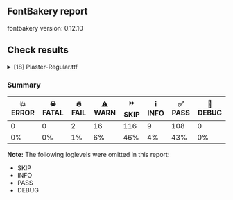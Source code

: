 ## FontBakery report

fontbakery version: 0.12.10





## Check results



<details><summary>[18] Plaster-Regular.ttf</summary>
<div>
<details>
    <summary>🔥 <b>FAIL</b> Check license file has good copyright string. <a href="https://fontbakery.readthedocs.io/en/stable/fontbakery/checks/googlefonts.license.html#"></a></summary>
    <div>







* 🔥 **FAIL** <p>First line in license file is:</p>
<p>&quot;copyright 20** the my font project authors (<a href="https://github.com/googlefonts/googlefonts-project-template">https://github.com/googlefonts/googlefonts-project-template</a>)&quot;</p>
<p>which does not match the expected format, similar to:</p>
<p>&quot;Copyright 2022 The Familyname Project Authors (git url)&quot;</p>
 [code: bad-format]



</div>
</details>

<details>
    <summary>🔥 <b>FAIL</b> Check if the vertical metrics of a family are similar to the same family hosted on Google Fonts. <a href="https://fontbakery.readthedocs.io/en/stable/fontbakery/checks/googlefonts.vmetrics.html#"></a></summary>
    <div>







* 🔥 **FAIL** <p>Plaster Regular: OS/2 sTypoAscender is 2055 when it should be 2000</p>
 [code: bad-typo-ascender]



* 🔥 **FAIL** <p>Plaster Regular: hhea Ascender is 2055 when it should be 2000</p>
 [code: bad-hhea-ascender]



</div>
</details>

<details>
    <summary>⚠️ <b>WARN</b> Check accent of Lcaron, dcaron, lcaron, tcaron <a href="https://fontbakery.readthedocs.io/en/stable/fontbakery/checks/universal.html#"></a></summary>
    <div>









* ⚠️ **WARN** <p>dcaron is decomposed and therefore could not be checked. Please check manually.</p>
 [code: decomposed-outline]



* ⚠️ **WARN** <p>lcaron is decomposed and therefore could not be checked. Please check manually.</p>
 [code: decomposed-outline]



* ⚠️ **WARN** <p>tcaron is decomposed and therefore could not be checked. Please check manually.</p>
 [code: decomposed-outline]



</div>
</details>

<details>
    <summary>⚠️ <b>WARN</b> Check if each glyph has the recommended amount of contours. <a href="https://fontbakery.readthedocs.io/en/stable/fontbakery/checks/universal.html#"></a></summary>
    <div>







* ⚠️ **WARN** <p>This check inspects the glyph outlines and detects the total number of contours in each of them. The expected values are infered from the typical ammounts of contours observed in a large collection of reference font families. The divergences listed below may simply indicate a significantly different design on some of your glyphs. On the other hand, some of these may flag actual bugs in the font such as glyphs mapped to an incorrect codepoint. Please consider reviewing the design and codepoint assignment of these to make sure they are correct.</p>
<p>The following glyphs do not have the recommended number of contours:</p>
<pre><code>- Glyph name: two	Contours detected: 4	Expected: 1

- Glyph name: three	Contours detected: 3	Expected: 1

- Glyph name: five	Contours detected: 4	Expected: 1

- Glyph name: six	Contours detected: 3	Expected: 1 or 2

- Glyph name: seven	Contours detected: 2	Expected: 1

- Glyph name: eight	Contours detected: 2	Expected: 3

- Glyph name: nine	Contours detected: 3	Expected: 1 or 2

- Glyph name: question	Contours detected: 3	Expected: 2

- Glyph name: A	Contours detected: 1	Expected: 2

- Glyph name: C	Contours detected: 3	Expected: 1

- Glyph name: E	Contours detected: 3	Expected: 1

- Glyph name: F	Contours detected: 2	Expected: 1

- Glyph name: G	Contours detected: 3	Expected: 1

- Glyph name: J	Contours detected: 2	Expected: 1

- Glyph name: K	Contours detected: 3	Expected: 1 or 2

- Glyph name: L	Contours detected: 2	Expected: 1

- Glyph name: M	Contours detected: 3	Expected: 1

- Glyph name: N	Contours detected: 2	Expected: 1

- Glyph name: Q	Contours detected: 3	Expected: 2

- Glyph name: S	Contours detected: 3	Expected: 1

- Glyph name: T	Contours detected: 3	Expected: 1

- Glyph name: U	Contours detected: 2	Expected: 1

- Glyph name: V	Contours detected: 2	Expected: 1

- Glyph name: W	Contours detected: 3	Expected: 1 or 2

- Glyph name: X	Contours detected: 2	Expected: 1

- Glyph name: Y	Contours detected: 2	Expected: 1

- Glyph name: Z	Contours detected: 3	Expected: 1

- Glyph name: c	Contours detected: 3	Expected: 1

- Glyph name: e	Contours detected: 3	Expected: 2

- Glyph name: f	Contours detected: 2	Expected: 1

- Glyph name: h	Contours detected: 2	Expected: 1

- Glyph name: k	Contours detected: 3	Expected: 1 or 2

- Glyph name: m	Contours detected: 3	Expected: 1

- Glyph name: n	Contours detected: 2	Expected: 1

- Glyph name: r	Contours detected: 2	Expected: 1

- Glyph name: s	Contours detected: 3	Expected: 1

- Glyph name: t	Contours detected: 2	Expected: 1

- Glyph name: u	Contours detected: 2	Expected: 1

- Glyph name: v	Contours detected: 2	Expected: 1

- Glyph name: w	Contours detected: 3	Expected: 1

- Glyph name: y	Contours detected: 2	Expected: 1

- Glyph name: z	Contours detected: 3	Expected: 1

- Glyph name: cent	Contours detected: 5	Expected: 1 or 2

- Glyph name: sterling	Contours detected: 3	Expected: 1 or 2

- Glyph name: section	Contours detected: 3	Expected: 2

- Glyph name: copyright	Contours detected: 5	Expected: 3

- Glyph name: uni00B2	Contours detected: 4	Expected: 1

- Glyph name: uni00B3	Contours detected: 3	Expected: 1

- Glyph name: uni00B5	Contours detected: 2	Expected: 1

- Glyph name: onehalf	Contours detected: 5	Expected: 3

- Glyph name: threequarters	Contours detected: 5	Expected: 3 or 4

- Glyph name: questiondown	Contours detected: 3	Expected: 2

- Glyph name: Agrave	Contours detected: 2	Expected: 3

- Glyph name: Aacute	Contours detected: 2	Expected: 3

- Glyph name: Acircumflex	Contours detected: 2	Expected: 3

- Glyph name: Atilde	Contours detected: 2	Expected: 3

- Glyph name: Adieresis	Contours detected: 3	Expected: 4

- Glyph name: AE	Contours detected: 3	Expected: 2

- Glyph name: Ccedilla	Contours detected: 4	Expected: 1 or 2

- Glyph name: Egrave	Contours detected: 4	Expected: 2

- Glyph name: Eacute	Contours detected: 4	Expected: 2

- Glyph name: Ecircumflex	Contours detected: 4	Expected: 2

- Glyph name: Edieresis	Contours detected: 5	Expected: 3

- Glyph name: Ntilde	Contours detected: 3	Expected: 2

- Glyph name: Ugrave	Contours detected: 3	Expected: 2

- Glyph name: Uacute	Contours detected: 3	Expected: 2

- Glyph name: Ucircumflex	Contours detected: 3	Expected: 2

- Glyph name: Udieresis	Contours detected: 4	Expected: 3

- Glyph name: Yacute	Contours detected: 3	Expected: 2

- Glyph name: germandbls	Contours detected: 2	Expected: 1

- Glyph name: ae	Contours detected: 4	Expected: 3

- Glyph name: ccedilla	Contours detected: 4	Expected: 1 or 2

- Glyph name: egrave	Contours detected: 4	Expected: 3

- Glyph name: eacute	Contours detected: 4	Expected: 3

- Glyph name: ecircumflex	Contours detected: 4	Expected: 3

- Glyph name: edieresis	Contours detected: 5	Expected: 4

- Glyph name: ntilde	Contours detected: 3	Expected: 2

- Glyph name: oslash	Contours detected: 2	Expected: 3

- Glyph name: ugrave	Contours detected: 3	Expected: 2

- Glyph name: uacute	Contours detected: 3	Expected: 2

- Glyph name: ucircumflex	Contours detected: 3	Expected: 2

- Glyph name: udieresis	Contours detected: 4	Expected: 3

- Glyph name: yacute	Contours detected: 3	Expected: 2

- Glyph name: ydieresis	Contours detected: 4	Expected: 3

- Glyph name: Amacron	Contours detected: 2	Expected: 3

- Glyph name: Abreve	Contours detected: 2	Expected: 3

- Glyph name: Aogonek	Contours detected: 1	Expected: 2 or 3

- Glyph name: Cacute	Contours detected: 4	Expected: 2

- Glyph name: cacute	Contours detected: 4	Expected: 2

- Glyph name: Ccircumflex	Contours detected: 4	Expected: 2

- Glyph name: ccircumflex	Contours detected: 4	Expected: 2

- Glyph name: Cdotaccent	Contours detected: 4	Expected: 2

- Glyph name: cdotaccent	Contours detected: 4	Expected: 2

- Glyph name: Ccaron	Contours detected: 4	Expected: 2

- Glyph name: ccaron	Contours detected: 4	Expected: 2

- Glyph name: Emacron	Contours detected: 4	Expected: 2

- Glyph name: emacron	Contours detected: 4	Expected: 3

- Glyph name: Ebreve	Contours detected: 4	Expected: 2

- Glyph name: ebreve	Contours detected: 4	Expected: 3

- Glyph name: Edotaccent	Contours detected: 4	Expected: 2

- Glyph name: edotaccent	Contours detected: 4	Expected: 3

- Glyph name: Eogonek	Contours detected: 4	Expected: 1 or 2

- Glyph name: eogonek	Contours detected: 4	Expected: 2

- Glyph name: Ecaron	Contours detected: 4	Expected: 2

- Glyph name: ecaron	Contours detected: 4	Expected: 3

- Glyph name: Gcircumflex	Contours detected: 4	Expected: 2

- Glyph name: Gbreve	Contours detected: 4	Expected: 2

- Glyph name: Gdotaccent	Contours detected: 4	Expected: 2

- Glyph name: uni0122	Contours detected: 4	Expected: 2

- Glyph name: hcircumflex	Contours detected: 3	Expected: 2

- Glyph name: hbar	Contours detected: 2	Expected: 1

- Glyph name: IJ	Contours detected: 3	Expected: 1 or 2

- Glyph name: Jcircumflex	Contours detected: 3	Expected: 2

- Glyph name: uni0136	Contours detected: 4	Expected: 2 or 3

- Glyph name: uni0137	Contours detected: 4	Expected: 2 or 3

- Glyph name: kgreenlandic	Contours detected: 3	Expected: 1 or 2

- Glyph name: Lacute	Contours detected: 3	Expected: 2

- Glyph name: uni013B	Contours detected: 3	Expected: 2

- Glyph name: uni013C	Contours detected: 1	Expected: 2

- Glyph name: Lcaron	Contours detected: 3	Expected: 2

- Glyph name: Ldot	Contours detected: 3	Expected: 2

- Glyph name: Lslash	Contours detected: 2	Expected: 1

- Glyph name: Nacute	Contours detected: 3	Expected: 2

- Glyph name: nacute	Contours detected: 3	Expected: 2

- Glyph name: uni0145	Contours detected: 3	Expected: 2

- Glyph name: uni0146	Contours detected: 3	Expected: 2

- Glyph name: Ncaron	Contours detected: 3	Expected: 2

- Glyph name: ncaron	Contours detected: 3	Expected: 2

- Glyph name: Eng	Contours detected: 2	Expected: 1

- Glyph name: eng	Contours detected: 2	Expected: 1

- Glyph name: OE	Contours detected: 4	Expected: 2

- Glyph name: oe	Contours detected: 4	Expected: 3

- Glyph name: racute	Contours detected: 3	Expected: 2

- Glyph name: uni0157	Contours detected: 3	Expected: 2

- Glyph name: rcaron	Contours detected: 3	Expected: 2

- Glyph name: Sacute	Contours detected: 4	Expected: 2

- Glyph name: sacute	Contours detected: 4	Expected: 2

- Glyph name: Scircumflex	Contours detected: 4	Expected: 2

- Glyph name: scircumflex	Contours detected: 4	Expected: 2

- Glyph name: Scedilla	Contours detected: 4	Expected: 1 or 2

- Glyph name: scedilla	Contours detected: 4	Expected: 1 or 2

- Glyph name: Scaron	Contours detected: 4	Expected: 2

- Glyph name: scaron	Contours detected: 4	Expected: 2

- Glyph name: uni0162	Contours detected: 4	Expected: 1 or 2

- Glyph name: Tcaron	Contours detected: 4	Expected: 2

- Glyph name: tcaron	Contours detected: 3	Expected: 2

- Glyph name: Tbar	Contours detected: 3	Expected: 1

- Glyph name: tbar	Contours detected: 3	Expected: 1

- Glyph name: Utilde	Contours detected: 3	Expected: 2

- Glyph name: utilde	Contours detected: 3	Expected: 2

- Glyph name: Umacron	Contours detected: 3	Expected: 2

- Glyph name: umacron	Contours detected: 3	Expected: 2

- Glyph name: Ubreve	Contours detected: 3	Expected: 2

- Glyph name: ubreve	Contours detected: 3	Expected: 2

- Glyph name: Uring	Contours detected: 4	Expected: 3

- Glyph name: uring	Contours detected: 4	Expected: 3

- Glyph name: Uhungarumlaut	Contours detected: 4	Expected: 3

- Glyph name: uhungarumlaut	Contours detected: 4	Expected: 3

- Glyph name: Uogonek	Contours detected: 3	Expected: 1

- Glyph name: uogonek	Contours detected: 2	Expected: 1

- Glyph name: Wcircumflex	Contours detected: 4	Expected: 2

- Glyph name: wcircumflex	Contours detected: 4	Expected: 2

- Glyph name: Ycircumflex	Contours detected: 3	Expected: 2

- Glyph name: ycircumflex	Contours detected: 3	Expected: 2

- Glyph name: Ydieresis	Contours detected: 4	Expected: 3

- Glyph name: Zacute	Contours detected: 4	Expected: 2

- Glyph name: zacute	Contours detected: 4	Expected: 2

- Glyph name: Zdotaccent	Contours detected: 4	Expected: 2

- Glyph name: zdotaccent	Contours detected: 4	Expected: 2

- Glyph name: Zcaron	Contours detected: 4	Expected: 2

- Glyph name: zcaron	Contours detected: 4	Expected: 2

- Glyph name: uni0186	Contours detected: 3	Expected: 1

- Glyph name: uni018A	Contours detected: 3	Expected: 2

- Glyph name: uni018E	Contours detected: 3	Expected: 1

- Glyph name: uni018F	Contours detected: 3	Expected: 2

- Glyph name: uni0190	Contours detected: 3	Expected: 1

- Glyph name: florin	Contours detected: 3	Expected: 1

- Glyph name: uni0198	Contours detected: 3	Expected: 1

- Glyph name: uni0199	Contours detected: 4	Expected: 1

- Glyph name: uni019C	Contours detected: 3	Expected: 1

- Glyph name: uni019D	Contours detected: 2	Expected: 1

- Glyph name: ohorn	Contours detected: 3	Expected: 2

- Glyph name: Uhorn	Contours detected: 3	Expected: 1

- Glyph name: uhorn	Contours detected: 3	Expected: 1

- Glyph name: uni01B3	Contours detected: 3	Expected: 1

- Glyph name: uni01B4	Contours detected: 3	Expected: 1

- Glyph name: uni01CD	Contours detected: 2	Expected: 3

- Glyph name: uni01D3	Contours detected: 3	Expected: 2

- Glyph name: uni01D4	Contours detected: 3	Expected: 2

- Glyph name: uni01D7	Contours detected: 5	Expected: 4

- Glyph name: uni01D8	Contours detected: 5	Expected: 4

- Glyph name: uni01DD	Contours detected: 3	Expected: 2

- Glyph name: uni01DE	Contours detected: 4	Expected: 5

- Glyph name: uni01E2	Contours detected: 4	Expected: 3

- Glyph name: uni01E3	Contours detected: 5	Expected: 4

- Glyph name: Gcaron	Contours detected: 4	Expected: 2

- Glyph name: uni01E8	Contours detected: 4	Expected: 2

- Glyph name: uni01E9	Contours detected: 4	Expected: 2

- Glyph name: uni01F8	Contours detected: 3	Expected: 2

- Glyph name: uni01F9	Contours detected: 3	Expected: 2

- Glyph name: AEacute	Contours detected: 4	Expected: 3

- Glyph name: aeacute	Contours detected: 5	Expected: 4

- Glyph name: uni0218	Contours detected: 4	Expected: 2

- Glyph name: uni0219	Contours detected: 4	Expected: 2

- Glyph name: uni021A	Contours detected: 4	Expected: 2

- Glyph name: uni0226	Contours detected: 2	Expected: 3

- Glyph name: uni0228	Contours detected: 4	Expected: 1

- Glyph name: uni0229	Contours detected: 4	Expected: 2

- Glyph name: uni0232	Contours detected: 3	Expected: 2

- Glyph name: uni0233	Contours detected: 3	Expected: 2

- Glyph name: uni0259	Contours detected: 3	Expected: 2

- Glyph name: uni0272	Contours detected: 2	Expected: 1

- Glyph name: uni0394	Contours detected: 1	Expected: 2

- Glyph name: uni03A9	Contours detected: 2	Expected: 1

- Glyph name: pi	Contours detected: 3	Expected: 1

- Glyph name: uni1E02	Contours detected: 3	Expected: 4

- Glyph name: uni1E14	Contours detected: 5	Expected: 3

- Glyph name: uni1E15	Contours detected: 5	Expected: 4

- Glyph name: uni1E1E	Contours detected: 3	Expected: 2

- Glyph name: uni1E1F	Contours detected: 3	Expected: 2

- Glyph name: uni1E20	Contours detected: 4	Expected: 2

- Glyph name: uni1E25	Contours detected: 3	Expected: 2

- Glyph name: uni1E36	Contours detected: 3	Expected: 2

- Glyph name: uni1E3E	Contours detected: 4	Expected: 2

- Glyph name: uni1E3F	Contours detected: 4	Expected: 2

- Glyph name: uni1E40	Contours detected: 4	Expected: 2

- Glyph name: uni1E41	Contours detected: 4	Expected: 2

- Glyph name: uni1E42	Contours detected: 4	Expected: 2

- Glyph name: uni1E43	Contours detected: 4	Expected: 2

- Glyph name: uni1E44	Contours detected: 3	Expected: 2

- Glyph name: uni1E45	Contours detected: 3	Expected: 2

- Glyph name: uni1E46	Contours detected: 3	Expected: 2

- Glyph name: uni1E47	Contours detected: 3	Expected: 2

- Glyph name: uni1E5B	Contours detected: 3	Expected: 2

- Glyph name: uni1E60	Contours detected: 4	Expected: 2

- Glyph name: uni1E61	Contours detected: 4	Expected: 2

- Glyph name: uni1E62	Contours detected: 4	Expected: 2

- Glyph name: uni1E63	Contours detected: 4	Expected: 2

- Glyph name: uni1E6A	Contours detected: 4	Expected: 2

- Glyph name: uni1E6B	Contours detected: 3	Expected: 2

- Glyph name: uni1E6C	Contours detected: 4	Expected: 2

- Glyph name: uni1E6D	Contours detected: 3	Expected: 2

- Glyph name: Wgrave	Contours detected: 4	Expected: 2

- Glyph name: wgrave	Contours detected: 4	Expected: 2

- Glyph name: Wacute	Contours detected: 4	Expected: 2

- Glyph name: wacute	Contours detected: 4	Expected: 2

- Glyph name: Wdieresis	Contours detected: 5	Expected: 3

- Glyph name: wdieresis	Contours detected: 5	Expected: 3

- Glyph name: uni1E92	Contours detected: 4	Expected: 2

- Glyph name: uni1E93	Contours detected: 4	Expected: 2

- Glyph name: uni1E9E	Contours detected: 2	Expected: 1

- Glyph name: uni1EA0	Contours detected: 2	Expected: 3

- Glyph name: uni1EA2	Contours detected: 2	Expected: 3

- Glyph name: uni1EA4	Contours detected: 3	Expected: 4

- Glyph name: uni1EA6	Contours detected: 3	Expected: 4

- Glyph name: uni1EA8	Contours detected: 3	Expected: 4

- Glyph name: uni1EAA	Contours detected: 3	Expected: 4

- Glyph name: uni1EAC	Contours detected: 3	Expected: 4

- Glyph name: uni1EAE	Contours detected: 3	Expected: 4

- Glyph name: uni1EB0	Contours detected: 3	Expected: 4

- Glyph name: uni1EB2	Contours detected: 3	Expected: 4

- Glyph name: uni1EB4	Contours detected: 3	Expected: 4

- Glyph name: uni1EB6	Contours detected: 3	Expected: 4

- Glyph name: uni1EB8	Contours detected: 4	Expected: 2

- Glyph name: uni1EB9	Contours detected: 4	Expected: 3

- Glyph name: uni1EBA	Contours detected: 4	Expected: 2

- Glyph name: uni1EBB	Contours detected: 4	Expected: 3

- Glyph name: uni1EBC	Contours detected: 4	Expected: 2

- Glyph name: uni1EBD	Contours detected: 4	Expected: 3

- Glyph name: uni1EBE	Contours detected: 5	Expected: 3

- Glyph name: uni1EBF	Contours detected: 5	Expected: 4

- Glyph name: uni1EC0	Contours detected: 5	Expected: 3

- Glyph name: uni1EC1	Contours detected: 5	Expected: 4

- Glyph name: uni1EC2	Contours detected: 5	Expected: 3

- Glyph name: uni1EC3	Contours detected: 5	Expected: 4

- Glyph name: uni1EC4	Contours detected: 5	Expected: 3

- Glyph name: uni1EC5	Contours detected: 5	Expected: 4

- Glyph name: uni1EC6	Contours detected: 5	Expected: 3

- Glyph name: uni1EC7	Contours detected: 5	Expected: 4

- Glyph name: uni1EDB	Contours detected: 4	Expected: 3

- Glyph name: uni1EDD	Contours detected: 4	Expected: 3

- Glyph name: uni1EDF	Contours detected: 4	Expected: 3

- Glyph name: uni1EE1	Contours detected: 4	Expected: 3

- Glyph name: uni1EE3	Contours detected: 4	Expected: 3

- Glyph name: uni1EE4	Contours detected: 3	Expected: 2

- Glyph name: uni1EE5	Contours detected: 3	Expected: 2

- Glyph name: uni1EE6	Contours detected: 3	Expected: 2

- Glyph name: uni1EE7	Contours detected: 3	Expected: 2

- Glyph name: uni1EE8	Contours detected: 4	Expected: 2

- Glyph name: uni1EE9	Contours detected: 4	Expected: 2

- Glyph name: uni1EEA	Contours detected: 4	Expected: 2

- Glyph name: uni1EEB	Contours detected: 4	Expected: 2

- Glyph name: uni1EEC	Contours detected: 4	Expected: 2

- Glyph name: uni1EED	Contours detected: 4	Expected: 2

- Glyph name: uni1EEE	Contours detected: 4	Expected: 2

- Glyph name: uni1EEF	Contours detected: 4	Expected: 2

- Glyph name: uni1EF0	Contours detected: 4	Expected: 2

- Glyph name: uni1EF1	Contours detected: 4	Expected: 2

- Glyph name: Ygrave	Contours detected: 3	Expected: 2

- Glyph name: ygrave	Contours detected: 3	Expected: 2

- Glyph name: uni1EF4	Contours detected: 3	Expected: 2

- Glyph name: uni1EF5	Contours detected: 3	Expected: 2

- Glyph name: uni1EF6	Contours detected: 3	Expected: 2

- Glyph name: uni1EF7	Contours detected: 3	Expected: 2

- Glyph name: uni1EF8	Contours detected: 3	Expected: 2

- Glyph name: uni1EF9	Contours detected: 3	Expected: 2

- Glyph name: Euro	Contours detected: 3	Expected: 1 or 2

- Glyph name: trademark	Contours detected: 6	Expected: 2

- Glyph name: uni2206	Contours detected: 1	Expected: 2

- Glyph name: product	Contours detected: 3	Expected: 1

- Glyph name: summation	Contours detected: 3	Expected: 1

- Glyph name: integral	Contours detected: 3	Expected: 1

- Glyph name: fi	Contours detected: 4	Expected: 1, 2 or 3

- Glyph name: fl	Contours detected: 3	Expected: 1 or 2

- Glyph name: A	Contours detected: 1	Expected: 2

- Glyph name: AE	Contours detected: 3	Expected: 2

- Glyph name: AEacute	Contours detected: 4	Expected: 3

- Glyph name: Aacute	Contours detected: 2	Expected: 3

- Glyph name: Abreve	Contours detected: 2	Expected: 3

- Glyph name: Acircumflex	Contours detected: 2	Expected: 3

- Glyph name: Adieresis	Contours detected: 3	Expected: 4

- Glyph name: Agrave	Contours detected: 2	Expected: 3

- Glyph name: Amacron	Contours detected: 2	Expected: 3

- Glyph name: Aogonek	Contours detected: 1	Expected: 2 or 3

- Glyph name: Atilde	Contours detected: 2	Expected: 3

- Glyph name: C	Contours detected: 3	Expected: 1

- Glyph name: Cacute	Contours detected: 4	Expected: 2

- Glyph name: Ccaron	Contours detected: 4	Expected: 2

- Glyph name: Ccedilla	Contours detected: 4	Expected: 1 or 2

- Glyph name: Ccircumflex	Contours detected: 4	Expected: 2

- Glyph name: Cdotaccent	Contours detected: 4	Expected: 2

- Glyph name: E	Contours detected: 3	Expected: 1

- Glyph name: Eacute	Contours detected: 4	Expected: 2

- Glyph name: Ebreve	Contours detected: 4	Expected: 2

- Glyph name: Ecaron	Contours detected: 4	Expected: 2

- Glyph name: Ecircumflex	Contours detected: 4	Expected: 2

- Glyph name: Edieresis	Contours detected: 5	Expected: 3

- Glyph name: Edotaccent	Contours detected: 4	Expected: 2

- Glyph name: Egrave	Contours detected: 4	Expected: 2

- Glyph name: Emacron	Contours detected: 4	Expected: 2

- Glyph name: Eng	Contours detected: 2	Expected: 1

- Glyph name: Eogonek	Contours detected: 4	Expected: 1 or 2

- Glyph name: Euro	Contours detected: 3	Expected: 1 or 2

- Glyph name: F	Contours detected: 2	Expected: 1

- Glyph name: G	Contours detected: 3	Expected: 1

- Glyph name: Gbreve	Contours detected: 4	Expected: 2

- Glyph name: Gcaron	Contours detected: 4	Expected: 2

- Glyph name: Gcircumflex	Contours detected: 4	Expected: 2

- Glyph name: Gdotaccent	Contours detected: 4	Expected: 2

- Glyph name: IJ	Contours detected: 3	Expected: 1 or 2

- Glyph name: J	Contours detected: 2	Expected: 1

- Glyph name: Jcircumflex	Contours detected: 3	Expected: 2

- Glyph name: K	Contours detected: 3	Expected: 1 or 2

- Glyph name: L	Contours detected: 2	Expected: 1

- Glyph name: Lacute	Contours detected: 3	Expected: 2

- Glyph name: Lcaron	Contours detected: 3	Expected: 2

- Glyph name: Ldot	Contours detected: 3	Expected: 2

- Glyph name: Lslash	Contours detected: 2	Expected: 1

- Glyph name: M	Contours detected: 3	Expected: 1

- Glyph name: N	Contours detected: 2	Expected: 1

- Glyph name: Nacute	Contours detected: 3	Expected: 2

- Glyph name: Ncaron	Contours detected: 3	Expected: 2

- Glyph name: Ntilde	Contours detected: 3	Expected: 2

- Glyph name: OE	Contours detected: 4	Expected: 2

- Glyph name: Q	Contours detected: 3	Expected: 2

- Glyph name: S	Contours detected: 3	Expected: 1

- Glyph name: Sacute	Contours detected: 4	Expected: 2

- Glyph name: Scaron	Contours detected: 4	Expected: 2

- Glyph name: Scircumflex	Contours detected: 4	Expected: 2

- Glyph name: T	Contours detected: 3	Expected: 1

- Glyph name: Tbar	Contours detected: 3	Expected: 1

- Glyph name: Tcaron	Contours detected: 4	Expected: 2

- Glyph name: U	Contours detected: 2	Expected: 1

- Glyph name: Uacute	Contours detected: 3	Expected: 2

- Glyph name: Ubreve	Contours detected: 3	Expected: 2

- Glyph name: Ucircumflex	Contours detected: 3	Expected: 2

- Glyph name: Udieresis	Contours detected: 4	Expected: 3

- Glyph name: Ugrave	Contours detected: 3	Expected: 2

- Glyph name: Uhorn	Contours detected: 3	Expected: 1

- Glyph name: Uhungarumlaut	Contours detected: 4	Expected: 3

- Glyph name: Umacron	Contours detected: 3	Expected: 2

- Glyph name: Uogonek	Contours detected: 3	Expected: 1

- Glyph name: Uring	Contours detected: 4	Expected: 3

- Glyph name: Utilde	Contours detected: 3	Expected: 2

- Glyph name: V	Contours detected: 2	Expected: 1

- Glyph name: W	Contours detected: 3	Expected: 1 or 2

- Glyph name: Wacute	Contours detected: 4	Expected: 2

- Glyph name: Wcircumflex	Contours detected: 4	Expected: 2

- Glyph name: Wdieresis	Contours detected: 5	Expected: 3

- Glyph name: Wgrave	Contours detected: 4	Expected: 2

- Glyph name: X	Contours detected: 2	Expected: 1

- Glyph name: Y	Contours detected: 2	Expected: 1

- Glyph name: Yacute	Contours detected: 3	Expected: 2

- Glyph name: Ycircumflex	Contours detected: 3	Expected: 2

- Glyph name: Ydieresis	Contours detected: 4	Expected: 3

- Glyph name: Ygrave	Contours detected: 3	Expected: 2

- Glyph name: Z	Contours detected: 3	Expected: 1

- Glyph name: Zacute	Contours detected: 4	Expected: 2

- Glyph name: Zcaron	Contours detected: 4	Expected: 2

- Glyph name: Zdotaccent	Contours detected: 4	Expected: 2

- Glyph name: ae	Contours detected: 4	Expected: 3

- Glyph name: aeacute	Contours detected: 5	Expected: 4

- Glyph name: c	Contours detected: 3	Expected: 1

- Glyph name: cacute	Contours detected: 4	Expected: 2

- Glyph name: ccaron	Contours detected: 4	Expected: 2

- Glyph name: ccedilla	Contours detected: 4	Expected: 1 or 2

- Glyph name: ccircumflex	Contours detected: 4	Expected: 2

- Glyph name: cdotaccent	Contours detected: 4	Expected: 2

- Glyph name: cent	Contours detected: 5	Expected: 1 or 2

- Glyph name: copyright	Contours detected: 5	Expected: 3

- Glyph name: e	Contours detected: 3	Expected: 2

- Glyph name: eacute	Contours detected: 4	Expected: 3

- Glyph name: ebreve	Contours detected: 4	Expected: 3

- Glyph name: ecaron	Contours detected: 4	Expected: 3

- Glyph name: ecircumflex	Contours detected: 4	Expected: 3

- Glyph name: edieresis	Contours detected: 5	Expected: 4

- Glyph name: edotaccent	Contours detected: 4	Expected: 3

- Glyph name: egrave	Contours detected: 4	Expected: 3

- Glyph name: eight	Contours detected: 2	Expected: 3

- Glyph name: emacron	Contours detected: 4	Expected: 3

- Glyph name: eng	Contours detected: 2	Expected: 1

- Glyph name: eogonek	Contours detected: 4	Expected: 2

- Glyph name: f	Contours detected: 2	Expected: 1

- Glyph name: fi	Contours detected: 4	Expected: 3

- Glyph name: five	Contours detected: 4	Expected: 1

- Glyph name: fl	Contours detected: 3	Expected: 2

- Glyph name: germandbls	Contours detected: 2	Expected: 1

- Glyph name: h	Contours detected: 2	Expected: 1

- Glyph name: hbar	Contours detected: 2	Expected: 1

- Glyph name: hcircumflex	Contours detected: 3	Expected: 2

- Glyph name: integral	Contours detected: 3	Expected: 1

- Glyph name: k	Contours detected: 3	Expected: 1 or 2

- Glyph name: kgreenlandic	Contours detected: 3	Expected: 1 or 2

- Glyph name: m	Contours detected: 3	Expected: 1

- Glyph name: n	Contours detected: 2	Expected: 1

- Glyph name: nacute	Contours detected: 3	Expected: 2

- Glyph name: ncaron	Contours detected: 3	Expected: 2

- Glyph name: nine	Contours detected: 3	Expected: 1 or 2

- Glyph name: ntilde	Contours detected: 3	Expected: 2

- Glyph name: oe	Contours detected: 4	Expected: 3

- Glyph name: ohorn	Contours detected: 3	Expected: 2

- Glyph name: onehalf	Contours detected: 5	Expected: 3

- Glyph name: oslash	Contours detected: 2	Expected: 3

- Glyph name: pi	Contours detected: 3	Expected: 1

- Glyph name: product	Contours detected: 3	Expected: 1

- Glyph name: question	Contours detected: 3	Expected: 2

- Glyph name: questiondown	Contours detected: 3	Expected: 2

- Glyph name: r	Contours detected: 2	Expected: 1

- Glyph name: racute	Contours detected: 3	Expected: 2

- Glyph name: rcaron	Contours detected: 3	Expected: 2

- Glyph name: s	Contours detected: 3	Expected: 1

- Glyph name: sacute	Contours detected: 4	Expected: 2

- Glyph name: scaron	Contours detected: 4	Expected: 2

- Glyph name: scircumflex	Contours detected: 4	Expected: 2

- Glyph name: section	Contours detected: 3	Expected: 2

- Glyph name: seven	Contours detected: 2	Expected: 1

- Glyph name: six	Contours detected: 3	Expected: 1 or 2

- Glyph name: sterling	Contours detected: 3	Expected: 1 or 2

- Glyph name: summation	Contours detected: 3	Expected: 1

- Glyph name: t	Contours detected: 2	Expected: 1

- Glyph name: tbar	Contours detected: 3	Expected: 1

- Glyph name: tcaron	Contours detected: 3	Expected: 2

- Glyph name: three	Contours detected: 3	Expected: 1

- Glyph name: threequarters	Contours detected: 5	Expected: 3 or 4

- Glyph name: trademark	Contours detected: 6	Expected: 2

- Glyph name: two	Contours detected: 4	Expected: 1

- Glyph name: u	Contours detected: 2	Expected: 1

- Glyph name: uacute	Contours detected: 3	Expected: 2

- Glyph name: ubreve	Contours detected: 3	Expected: 2

- Glyph name: ucircumflex	Contours detected: 3	Expected: 2

- Glyph name: udieresis	Contours detected: 4	Expected: 3

- Glyph name: ugrave	Contours detected: 3	Expected: 2

- Glyph name: uhorn	Contours detected: 3	Expected: 1

- Glyph name: uhungarumlaut	Contours detected: 4	Expected: 3

- Glyph name: umacron	Contours detected: 3	Expected: 2

- Glyph name: uni00B5	Contours detected: 2	Expected: 1

- Glyph name: uni0122	Contours detected: 4	Expected: 2

- Glyph name: uni0136	Contours detected: 4	Expected: 2 or 3

- Glyph name: uni0137	Contours detected: 4	Expected: 2 or 3

- Glyph name: uni013B	Contours detected: 3	Expected: 2

- Glyph name: uni013C	Contours detected: 1	Expected: 2

- Glyph name: uni0145	Contours detected: 3	Expected: 2

- Glyph name: uni0146	Contours detected: 3	Expected: 2

- Glyph name: uni0157	Contours detected: 3	Expected: 2

- Glyph name: uni0162	Contours detected: 4	Expected: 1 or 2

- Glyph name: uni0186	Contours detected: 3	Expected: 1

- Glyph name: uni018A	Contours detected: 3	Expected: 2

- Glyph name: uni018E	Contours detected: 3	Expected: 1

- Glyph name: uni018F	Contours detected: 3	Expected: 2

- Glyph name: uni0190	Contours detected: 3	Expected: 1

- Glyph name: uni0198	Contours detected: 3	Expected: 1

- Glyph name: uni0199	Contours detected: 4	Expected: 1

- Glyph name: uni019C	Contours detected: 3	Expected: 1

- Glyph name: uni019D	Contours detected: 2	Expected: 1

- Glyph name: uni01B3	Contours detected: 3	Expected: 1

- Glyph name: uni01B4	Contours detected: 3	Expected: 1

- Glyph name: uni01CD	Contours detected: 2	Expected: 3

- Glyph name: uni01D3	Contours detected: 3	Expected: 2

- Glyph name: uni01D4	Contours detected: 3	Expected: 2

- Glyph name: uni01D7	Contours detected: 5	Expected: 4

- Glyph name: uni01D8	Contours detected: 5	Expected: 4

- Glyph name: uni01DD	Contours detected: 3	Expected: 2

- Glyph name: uni01DE	Contours detected: 4	Expected: 5

- Glyph name: uni01E2	Contours detected: 4	Expected: 3

- Glyph name: uni01E3	Contours detected: 5	Expected: 4

- Glyph name: uni01E8	Contours detected: 4	Expected: 2

- Glyph name: uni01E9	Contours detected: 4	Expected: 2

- Glyph name: uni01F8	Contours detected: 3	Expected: 2

- Glyph name: uni01F9	Contours detected: 3	Expected: 2

- Glyph name: uni0218	Contours detected: 4	Expected: 2

- Glyph name: uni0219	Contours detected: 4	Expected: 2

- Glyph name: uni021A	Contours detected: 4	Expected: 2

- Glyph name: uni0226	Contours detected: 2	Expected: 3

- Glyph name: uni0228	Contours detected: 4	Expected: 1

- Glyph name: uni0229	Contours detected: 4	Expected: 2

- Glyph name: uni0232	Contours detected: 3	Expected: 2

- Glyph name: uni0233	Contours detected: 3	Expected: 2

- Glyph name: uni0259	Contours detected: 3	Expected: 2

- Glyph name: uni0272	Contours detected: 2	Expected: 1

- Glyph name: uni0394	Contours detected: 1	Expected: 2

- Glyph name: uni03A9	Contours detected: 2	Expected: 1

- Glyph name: uni1E02	Contours detected: 3	Expected: 4

- Glyph name: uni1E14	Contours detected: 5	Expected: 3

- Glyph name: uni1E15	Contours detected: 5	Expected: 4

- Glyph name: uni1E1E	Contours detected: 3	Expected: 2

- Glyph name: uni1E20	Contours detected: 4	Expected: 2

- Glyph name: uni1E25	Contours detected: 3	Expected: 2

- Glyph name: uni1E36	Contours detected: 3	Expected: 2

- Glyph name: uni1E3E	Contours detected: 4	Expected: 2

- Glyph name: uni1E3F	Contours detected: 4	Expected: 2

- Glyph name: uni1E40	Contours detected: 4	Expected: 2

- Glyph name: uni1E41	Contours detected: 4	Expected: 2

- Glyph name: uni1E42	Contours detected: 4	Expected: 2

- Glyph name: uni1E43	Contours detected: 4	Expected: 2

- Glyph name: uni1E44	Contours detected: 3	Expected: 2

- Glyph name: uni1E45	Contours detected: 3	Expected: 2

- Glyph name: uni1E46	Contours detected: 3	Expected: 2

- Glyph name: uni1E47	Contours detected: 3	Expected: 2

- Glyph name: uni1E5B	Contours detected: 3	Expected: 2

- Glyph name: uni1E60	Contours detected: 4	Expected: 2

- Glyph name: uni1E61	Contours detected: 4	Expected: 2

- Glyph name: uni1E62	Contours detected: 4	Expected: 2

- Glyph name: uni1E63	Contours detected: 4	Expected: 2

- Glyph name: uni1E6A	Contours detected: 4	Expected: 2

- Glyph name: uni1E6B	Contours detected: 3	Expected: 2

- Glyph name: uni1E6C	Contours detected: 4	Expected: 2

- Glyph name: uni1E6D	Contours detected: 3	Expected: 2

- Glyph name: uni1E92	Contours detected: 4	Expected: 2

- Glyph name: uni1E93	Contours detected: 4	Expected: 2

- Glyph name: uni1E9E	Contours detected: 2	Expected: 1

- Glyph name: uni1EA0	Contours detected: 2	Expected: 3

- Glyph name: uni1EA2	Contours detected: 2	Expected: 3

- Glyph name: uni1EA4	Contours detected: 3	Expected: 4

- Glyph name: uni1EA6	Contours detected: 3	Expected: 4

- Glyph name: uni1EA8	Contours detected: 3	Expected: 4

- Glyph name: uni1EAA	Contours detected: 3	Expected: 4

- Glyph name: uni1EAC	Contours detected: 3	Expected: 4

- Glyph name: uni1EAE	Contours detected: 3	Expected: 4

- Glyph name: uni1EB0	Contours detected: 3	Expected: 4

- Glyph name: uni1EB2	Contours detected: 3	Expected: 4

- Glyph name: uni1EB4	Contours detected: 3	Expected: 4

- Glyph name: uni1EB6	Contours detected: 3	Expected: 4

- Glyph name: uni1EB8	Contours detected: 4	Expected: 2

- Glyph name: uni1EB9	Contours detected: 4	Expected: 3

- Glyph name: uni1EBA	Contours detected: 4	Expected: 2

- Glyph name: uni1EBB	Contours detected: 4	Expected: 3

- Glyph name: uni1EBC	Contours detected: 4	Expected: 2

- Glyph name: uni1EBD	Contours detected: 4	Expected: 3

- Glyph name: uni1EBE	Contours detected: 5	Expected: 3

- Glyph name: uni1EBF	Contours detected: 5	Expected: 4

- Glyph name: uni1EC0	Contours detected: 5	Expected: 3

- Glyph name: uni1EC1	Contours detected: 5	Expected: 4

- Glyph name: uni1EC2	Contours detected: 5	Expected: 3

- Glyph name: uni1EC3	Contours detected: 5	Expected: 4

- Glyph name: uni1EC4	Contours detected: 5	Expected: 3

- Glyph name: uni1EC5	Contours detected: 5	Expected: 4

- Glyph name: uni1EC6	Contours detected: 5	Expected: 3

- Glyph name: uni1EC7	Contours detected: 5	Expected: 4

- Glyph name: uni1EDB	Contours detected: 4	Expected: 3

- Glyph name: uni1EDD	Contours detected: 4	Expected: 3

- Glyph name: uni1EDF	Contours detected: 4	Expected: 3

- Glyph name: uni1EE1	Contours detected: 4	Expected: 3

- Glyph name: uni1EE3	Contours detected: 4	Expected: 3

- Glyph name: uni1EE4	Contours detected: 3	Expected: 2

- Glyph name: uni1EE5	Contours detected: 3	Expected: 2

- Glyph name: uni1EE6	Contours detected: 3	Expected: 2

- Glyph name: uni1EE7	Contours detected: 3	Expected: 2

- Glyph name: uni1EE8	Contours detected: 4	Expected: 2

- Glyph name: uni1EE9	Contours detected: 4	Expected: 2

- Glyph name: uni1EEA	Contours detected: 4	Expected: 2

- Glyph name: uni1EEB	Contours detected: 4	Expected: 2

- Glyph name: uni1EEC	Contours detected: 4	Expected: 2

- Glyph name: uni1EED	Contours detected: 4	Expected: 2

- Glyph name: uni1EEE	Contours detected: 4	Expected: 2

- Glyph name: uni1EEF	Contours detected: 4	Expected: 2

- Glyph name: uni1EF0	Contours detected: 4	Expected: 2

- Glyph name: uni1EF1	Contours detected: 4	Expected: 2

- Glyph name: uni1EF4	Contours detected: 3	Expected: 2

- Glyph name: uni1EF5	Contours detected: 3	Expected: 2

- Glyph name: uni1EF6	Contours detected: 3	Expected: 2

- Glyph name: uni1EF7	Contours detected: 3	Expected: 2

- Glyph name: uni1EF8	Contours detected: 3	Expected: 2

- Glyph name: uni1EF9	Contours detected: 3	Expected: 2

- Glyph name: uni2206	Contours detected: 1	Expected: 2

- Glyph name: uogonek	Contours detected: 2	Expected: 1

- Glyph name: uring	Contours detected: 4	Expected: 3

- Glyph name: utilde	Contours detected: 3	Expected: 2

- Glyph name: v	Contours detected: 2	Expected: 1

- Glyph name: w	Contours detected: 3	Expected: 1

- Glyph name: wacute	Contours detected: 4	Expected: 2

- Glyph name: wcircumflex	Contours detected: 4	Expected: 2

- Glyph name: wdieresis	Contours detected: 5	Expected: 3

- Glyph name: wgrave	Contours detected: 4	Expected: 2

- Glyph name: y	Contours detected: 2	Expected: 1

- Glyph name: yacute	Contours detected: 3	Expected: 2

- Glyph name: ycircumflex	Contours detected: 3	Expected: 2

- Glyph name: ydieresis	Contours detected: 4	Expected: 3

- Glyph name: ygrave	Contours detected: 3	Expected: 2

- Glyph name: z	Contours detected: 3	Expected: 1

- Glyph name: zacute	Contours detected: 4	Expected: 2

- Glyph name: zcaron	Contours detected: 4	Expected: 2

- Glyph name: zdotaccent	Contours detected: 4	Expected: 2
</code></pre>
 [code: contour-count]



</div>
</details>

<details>
    <summary>⚠️ <b>WARN</b> Check math signs have the same width. <a href="https://fontbakery.readthedocs.io/en/stable/fontbakery/checks/universal.html#"></a></summary>
    <div>







* ⚠️ **WARN** <p>The most common width is 1538 among a set of 8 math glyphs.
The following math glyphs have a different width, though:</p>
<p>Width = 1358:
less, greater</p>
<p>Width = 1707:
logicalnot</p>
<p>Width = 1102:
approxequal</p>
<p>Width = 1018:
notequal</p>
 [code: width-outliers]



</div>
</details>

<details>
    <summary>⚠️ <b>WARN</b> Does the font contain a soft hyphen? <a href="https://fontbakery.readthedocs.io/en/stable/fontbakery/checks/universal.glyphset.html#"></a></summary>
    <div>







* ⚠️ **WARN** <p>This font has a 'Soft Hyphen' character.</p>
 [code: softhyphen]



</div>
</details>

<details>
    <summary>⚠️ <b>WARN</b> Check font contains no unreachable glyphs <a href="https://fontbakery.readthedocs.io/en/stable/fontbakery/checks/universal.glyphset.html#"></a></summary>
    <div>







* ⚠️ **WARN** <p>The following glyphs could not be reached by codepoint or substitution rules:</p>
<pre><code>- uni03020300

- uni03020301

- uni03020303

- uni03060300

- uni03060301

- uni03060303
</code></pre>
 [code: unreachable-glyphs]



</div>
</details>

<details>
    <summary>⚠️ <b>WARN</b> Validate size, and resolution of article images, and ensure article page has minimum length and includes visual assets. <a href="https://fontbakery.readthedocs.io/en/stable/fontbakery/checks/googlefonts.article.html#"></a></summary>
    <div>







* ⚠️ **WARN** <p>Family metadata at fonts/ttf does not have an article.</p>
 [code: lacks-article]



</div>
</details>

<details>
    <summary>⚠️ <b>WARN</b> Check for codepoints not covered by METADATA subsets. <a href="https://fontbakery.readthedocs.io/en/stable/fontbakery/checks/googlefonts.subsets.html#"></a></summary>
    <div>







* ⚠️ **WARN** <p>The following codepoints supported by the font are not covered by
any subsets defined in the font's metadata file, and will never
be served. You can solve this by either manually adding additional
subset declarations to METADATA.pb, or by editing the glyphset
definitions.</p>
<ul>
<li>U+02D8 BREVE: try adding one of: canadian-aboriginal, yi</li>
<li>U+02D9 DOT ABOVE: try adding one of: canadian-aboriginal, yi</li>
<li>U+02DB OGONEK: try adding one of: canadian-aboriginal, yi</li>
<li>U+0302 COMBINING CIRCUMFLEX ACCENT: try adding one of: math, cherokee, tifinagh, coptic</li>
<li>U+0306 COMBINING BREVE: try adding one of: old-permic, tifinagh</li>
<li>U+0307 COMBINING DOT ABOVE: try adding one of: hebrew, canadian-aboriginal, old-permic, coptic, duployan, malayalam, math, todhri, tai-le, tifinagh, syriac</li>
<li>U+030A COMBINING RING ABOVE: try adding one of: duployan, syriac</li>
<li>U+030B COMBINING DOUBLE ACUTE ACCENT: try adding one of: cherokee, osage</li>
<li>U+030C COMBINING CARON: try adding one of: cherokee, tai-le</li>
<li>U+031B COMBINING HORN: not included in any glyphset definition</li>
<li>U+0326 COMBINING COMMA BELOW: try adding math</li>
<li>U+0327 COMBINING CEDILLA: try adding math</li>
<li>U+0328 COMBINING OGONEK: not included in any glyphset definition</li>
<li>U+0394 GREEK CAPITAL LETTER DELTA: try adding one of: math, greek, elbasan</li>
<li>U+03A9 GREEK CAPITAL LETTER OMEGA: try adding one of: math, greek, elbasan</li>
<li>U+03C0 GREEK SMALL LETTER PI: try adding one of: math, yi, greek</li>
<li>U+2000 EN QUAD: try adding symbols2</li>
<li>U+2001 EM QUAD: try adding symbols2</li>
<li>U+2003 EM SPACE: try adding nushu</li>
<li>U+2004 THREE-PER-EM SPACE: try adding symbols2</li>
<li>U+2005 FOUR-PER-EM SPACE: try adding symbols2</li>
<li>U+2006 SIX-PER-EM SPACE: try adding symbols2</li>
<li>U+2007 FIGURE SPACE: try adding symbols2</li>
<li>U+2008 PUNCTUATION SPACE: try adding symbols2</li>
<li>U+200A HAIR SPACE: try adding symbols2</li>
<li>U+2021 DOUBLE DAGGER: try adding adlam</li>
<li>U+202F NARROW NO-BREAK SPACE: try adding one of: phags-pa, mongolian, yi</li>
<li>U+2030 PER MILLE SIGN: try adding adlam</li>
<li>U+205F MEDIUM MATHEMATICAL SPACE: try adding math</li>
<li>U+2202 PARTIAL DIFFERENTIAL: try adding math</li>
<li>U+2206 INCREMENT: try adding math</li>
<li>U+220F N-ARY PRODUCT: try adding math</li>
<li>U+2211 N-ARY SUMMATION: try adding math</li>
<li>U+221A SQUARE ROOT: try adding math</li>
<li>U+221E INFINITY: try adding math</li>
<li>U+222B INTEGRAL: try adding math</li>
<li>U+2248 ALMOST EQUAL TO: try adding math</li>
<li>U+2260 NOT EQUAL TO: try adding math</li>
<li>U+2264 LESS-THAN OR EQUAL TO: try adding math</li>
<li>U+2265 GREATER-THAN OR EQUAL TO: try adding math</li>
<li>U+25CA LOZENGE: try adding one of: math, symbols</li>
<li>U+FB01 LATIN SMALL LIGATURE FI: not included in any glyphset definition</li>
<li>U+FB02 LATIN SMALL LIGATURE FL: not included in any glyphset definition</li>
</ul>
<p>Or you can add the above codepoints to one of the subsets supported by the font: <code>latin</code>, <code>latin-ext</code>, <code>vietnamese</code></p>
 [code: unreachable-subsetting]



</div>
</details>

<details>
    <summary>⚠️ <b>WARN</b> Shapes languages in all GF glyphsets. <a href="https://fontbakery.readthedocs.io/en/stable/fontbakery/checks/googlefonts.glyphset.html#"></a></summary>
    <div>







* ⚠️ **WARN** <p>GF_Latin_PriAfrican glyphset:</p>
<table>
<thead>
<tr>
<th align="left">Language</th>
<th align="left">WARN messages</th>
</tr>
</thead>
<tbody>
<tr>
<td align="left">bm_Latn (Bambara)</td>
<td align="left">No variant glyphs were found for Eng</td>
</tr>
</tbody>
</table>
 [code: warning-language-shaping]



* ⚠️ **WARN** <p>GF_Latin_PriAfrican glyphset:</p>
<table>
<thead>
<tr>
<th align="left">Language</th>
<th align="left">WARN messages</th>
</tr>
</thead>
<tbody>
<tr>
<td align="left">dyu_Latn (Dyula)</td>
<td align="left">No variant glyphs were found for Eng</td>
</tr>
</tbody>
</table>
 [code: warning-language-shaping]



* ⚠️ **WARN** <p>GF_Latin_PriAfrican glyphset:</p>
<table>
<thead>
<tr>
<th align="left">Language</th>
<th align="left">WARN messages</th>
</tr>
</thead>
<tbody>
<tr>
<td align="left">ig_Latn (Igbo)</td>
<td align="left">No variant glyphs were found for Eng</td>
</tr>
</tbody>
</table>
 [code: warning-language-shaping]



* ⚠️ **WARN** <p>GF_Latin_PriAfrican glyphset:</p>
<table>
<thead>
<tr>
<th align="left">Language</th>
<th align="left">WARN messages</th>
</tr>
</thead>
<tbody>
<tr>
<td align="left">lg_Latn (Ganda)</td>
<td align="left">No variant glyphs were found for Eng</td>
</tr>
</tbody>
</table>
 [code: warning-language-shaping]



</div>
</details>

<details>
    <summary>⚠️ <b>WARN</b> Ensure dotted circle glyph is present and can attach marks. <a href="https://fontbakery.readthedocs.io/en/stable/fontbakery/checks/shaping.html#"></a></summary>
    <div>







* ⚠️ **WARN** <p>No dotted circle glyph present</p>
 [code: missing-dotted-circle]



</div>
</details>

<details>
    <summary>⚠️ <b>WARN</b> Ensure soft_dotted characters lose their dot when combined with marks that replace the dot. <a href="https://fontbakery.readthedocs.io/en/stable/fontbakery/checks/shaping.html#"></a></summary>
    <div>







* ⚠️ **WARN** <p>The dot of soft dotted characters <em>should</em> disappear in other cases, for example: j̉ j̛̉ j̣̉ j̦̉ j̧̉ j̨̉ į̉ į̛̉ į̣̉ į̦̉ į̧̉ į̨̉ ị̉ ị̛̉ ị̣̉ ị̦̉ ị̧̉</p>
<p>Your font fully covers the following languages that require the soft-dotted feature: Lithuanian (Latn, 2,357,094 speakers), Dutch (Latn, 31,709,104 speakers), Avokaya (Latn, 100,000 speakers), Ekpeye (Latn, 226,000 speakers), Igbo (Latn, 27,823,640 speakers), Ma’di (Latn, 584,000 speakers), Ebira (Latn, 2,200,000 speakers).</p>
<p>Your font does <em>not</em> cover the following languages that require the soft-dotted feature: Koonzime (Latn, 40,000 speakers), Ngbaka (Latn, 1,020,000 speakers), Bafut (Latn, 158,146 speakers), Lugbara (Latn, 2,200,000 speakers), Vute (Latn, 21,000 speakers), Navajo (Latn, 166,319 speakers), Teke-Ebo (Latn, 260,000 speakers), Fur (Latn, 1,230,163 speakers), Kaska (Latn, 125 speakers), Gulay (Latn, 250,478 speakers), Mango (Latn, 77,000 speakers), Belarusian (Cyrl, 10,064,517 speakers), Dan (Latn, 1,099,244 speakers), Kpelle, Guinea (Latn, 622,000 speakers), Basaa (Latn, 332,940 speakers), Makaa (Latn, 221,000 speakers), Mundani (Latn, 34,000 speakers), Heiltsuk (Latn, 300 speakers), Zapotec (Latn, 490,000 speakers), Han (Latn, 6 speakers), Sar (Latn, 500,000 speakers), Nateni (Latn, 100,000 speakers), Aghem (Latn, 38,843 speakers), Kom (Latn, 360,685 speakers), South Central Banda (Latn, 244,000 speakers), Yala (Latn, 200,000 speakers), Cicipu (Latn, 44,000 speakers), Mfumte (Latn, 79,000 speakers), Dii (Latn, 71,000 speakers), Nzakara (Latn, 50,000 speakers), Bete-Bendi (Latn, 100,000 speakers), Southern Kisi (Latn, 360,000 speakers), Ukrainian (Cyrl, 29,273,587 speakers), Ejagham (Latn, 120,000 speakers), Ijo, Southeast (Latn, 2,471,000 speakers).</p>
 [code: soft-dotted]



</div>
</details>

<details>
    <summary>⚠️ <b>WARN</b> Are any segments inordinately short? <a href="https://fontbakery.readthedocs.io/en/stable/fontbakery/checks/outline.html#"></a></summary>
    <div>







* ⚠️ **WARN** <p>The following glyphs have segments which seem very short:</p>
<pre><code>* A (U+0041) contains a short segment L&lt;&lt;685.0,462.0&gt;--&lt;685.0,424.0&gt;&gt;

* Aacute (U+00C1) contains a short segment L&lt;&lt;685.0,462.0&gt;--&lt;685.0,424.0&gt;&gt;

* Abreve (U+0102) contains a short segment L&lt;&lt;685.0,462.0&gt;--&lt;685.0,424.0&gt;&gt;

* uni1EAE (U+1EAE) contains a short segment L&lt;&lt;685.0,462.0&gt;--&lt;685.0,424.0&gt;&gt;

* uni1EB6 (U+1EB6) contains a short segment L&lt;&lt;685.0,462.0&gt;--&lt;685.0,424.0&gt;&gt;

* uni1EB0 (U+1EB0) contains a short segment L&lt;&lt;685.0,462.0&gt;--&lt;685.0,424.0&gt;&gt;

* uni1EB2 (U+1EB2) contains a short segment L&lt;&lt;685.0,462.0&gt;--&lt;685.0,424.0&gt;&gt;

* uni1EB4 (U+1EB4) contains a short segment L&lt;&lt;685.0,462.0&gt;--&lt;685.0,424.0&gt;&gt;

* uni01CD (U+01CD) contains a short segment L&lt;&lt;685.0,462.0&gt;--&lt;685.0,424.0&gt;&gt;

* Acircumflex (U+00C2) contains a short segment L&lt;&lt;685.0,462.0&gt;--&lt;685.0,424.0&gt;&gt;

* uni1EA4 (U+1EA4) contains a short segment L&lt;&lt;685.0,462.0&gt;--&lt;685.0,424.0&gt;&gt;

* uni1EAC (U+1EAC) contains a short segment L&lt;&lt;685.0,462.0&gt;--&lt;685.0,424.0&gt;&gt;

* uni1EA6 (U+1EA6) contains a short segment L&lt;&lt;685.0,462.0&gt;--&lt;685.0,424.0&gt;&gt;

* uni1EA8 (U+1EA8) contains a short segment L&lt;&lt;685.0,462.0&gt;--&lt;685.0,424.0&gt;&gt;

* uni1EAA (U+1EAA) contains a short segment L&lt;&lt;685.0,462.0&gt;--&lt;685.0,424.0&gt;&gt;

* Adieresis (U+00C4) contains a short segment L&lt;&lt;685.0,462.0&gt;--&lt;685.0,424.0&gt;&gt;

* uni01DE (U+01DE) contains a short segment L&lt;&lt;685.0,462.0&gt;--&lt;685.0,424.0&gt;&gt;

* uni0226 (U+0226) contains a short segment L&lt;&lt;685.0,462.0&gt;--&lt;685.0,424.0&gt;&gt;

* uni1EA0 (U+1EA0) contains a short segment L&lt;&lt;685.0,462.0&gt;--&lt;685.0,424.0&gt;&gt;

* Agrave (U+00C0) contains a short segment L&lt;&lt;685.0,462.0&gt;--&lt;685.0,424.0&gt;&gt;

* uni1EA2 (U+1EA2) contains a short segment L&lt;&lt;685.0,462.0&gt;--&lt;685.0,424.0&gt;&gt;

* Amacron (U+0100) contains a short segment L&lt;&lt;685.0,462.0&gt;--&lt;685.0,424.0&gt;&gt;

* Aogonek (U+0104) contains a short segment L&lt;&lt;1124.0,0.0&gt;--&lt;1124.0,-28.0&gt;&gt;

* Aring (U+00C5) contains a short segment L&lt;&lt;685.0,462.0&gt;--&lt;685.0,424.0&gt;&gt;

* Atilde (U+00C3) contains a short segment L&lt;&lt;685.0,462.0&gt;--&lt;685.0,424.0&gt;&gt;

* AE (U+00C6) contains a short segment L&lt;&lt;685.0,462.0&gt;--&lt;685.0,424.0&gt;&gt;

* AEacute (U+01FC) contains a short segment L&lt;&lt;685.0,462.0&gt;--&lt;685.0,424.0&gt;&gt;

* uni01E2 (U+01E2) contains a short segment L&lt;&lt;685.0,462.0&gt;--&lt;685.0,424.0&gt;&gt;

* Lslash (U+0141) contains a short segment L&lt;&lt;150.0,679.0&gt;--&lt;134.0,679.0&gt;&gt;

* Lslash (U+0141) contains a short segment L&lt;&lt;656.0,670.0&gt;--&lt;672.0,670.0&gt;&gt;

* Oslash (U+00D8) contains a short segment L&lt;&lt;1330.0,1187.0&gt;--&lt;1331.0,1187.0&gt;&gt;

* Oslash (U+00D8) contains a short segment L&lt;&lt;214.0,182.0&gt;--&lt;212.0,182.0&gt;&gt;

* S (U+0053) contains a short segment L&lt;&lt;131.0,959.0&gt;--&lt;125.0,959.0&gt;&gt;

* Sacute (U+015A) contains a short segment L&lt;&lt;131.0,959.0&gt;--&lt;125.0,959.0&gt;&gt;

* Scaron (U+0160) contains a short segment L&lt;&lt;131.0,959.0&gt;--&lt;125.0,959.0&gt;&gt;

* Scedilla (U+015E) contains a short segment L&lt;&lt;131.0,959.0&gt;--&lt;125.0,959.0&gt;&gt;

* Scircumflex (U+015C) contains a short segment L&lt;&lt;131.0,959.0&gt;--&lt;125.0,959.0&gt;&gt;

* uni0218 (U+0218) contains a short segment L&lt;&lt;131.0,959.0&gt;--&lt;125.0,959.0&gt;&gt;

* uni1E60 (U+1E60) contains a short segment L&lt;&lt;131.0,959.0&gt;--&lt;125.0,959.0&gt;&gt;

* uni1E62 (U+1E62) contains a short segment L&lt;&lt;131.0,959.0&gt;--&lt;125.0,959.0&gt;&gt;

* eth (U+00F0) contains a short segment L&lt;&lt;1358.0,1412.0&gt;--&lt;1375.0,1412.0&gt;&gt;

* eth (U+00F0) contains a short segment L&lt;&lt;867.0,1484.0&gt;--&lt;848.0,1484.0&gt;&gt;

* iogonek (U+012F) contains a short segment L&lt;&lt;449.0,0.0&gt;--&lt;449.0,-28.0&gt;&gt;

* lslash (U+0142) contains a short segment L&lt;&lt;250.0,704.0&gt;--&lt;240.0,704.0&gt;&gt;

* lslash (U+0142) contains a short segment L&lt;&lt;768.0,826.0&gt;--&lt;778.0,826.0&gt;&gt;

* oslash (U+00F8) contains a short segment L&lt;&lt;1329.0,830.0&gt;--&lt;1332.0,830.0&gt;&gt;

* oslash (U+00F8) contains a short segment L&lt;&lt;204.0,188.0&gt;--&lt;201.0,188.0&gt;&gt;

* oe (U+0153) contains a short segment L&lt;&lt;1081.0,953.0&gt;--&lt;1094.0,960.0&gt;&gt;

* s (U+0073) contains a short segment L&lt;&lt;156.0,636.0&gt;--&lt;149.0,636.0&gt;&gt;

* sacute (U+015B) contains a short segment L&lt;&lt;156.0,636.0&gt;--&lt;149.0,636.0&gt;&gt;

* scaron (U+0161) contains a short segment L&lt;&lt;156.0,636.0&gt;--&lt;149.0,636.0&gt;&gt;

* scedilla (U+015F) contains a short segment L&lt;&lt;156.0,636.0&gt;--&lt;149.0,636.0&gt;&gt;

* scircumflex (U+015D) contains a short segment L&lt;&lt;156.0,636.0&gt;--&lt;149.0,636.0&gt;&gt;

* uni0219 (U+0219) contains a short segment L&lt;&lt;156.0,636.0&gt;--&lt;149.0,636.0&gt;&gt;

* uni1E61 (U+1E61) contains a short segment L&lt;&lt;156.0,636.0&gt;--&lt;149.0,636.0&gt;&gt;

* uni1E63 (U+1E63) contains a short segment L&lt;&lt;156.0,636.0&gt;--&lt;149.0,636.0&gt;&gt;

* uogonek (U+0173) contains a short segment L&lt;&lt;1149.0,0.0&gt;--&lt;1149.0,-28.0&gt;&gt;

* uni0394 (U+0394) contains a short segment L&lt;&lt;856.0,1529.0&gt;--&lt;857.0,1530.0&gt;&gt;

* section (U+00A7) contains a short segment L&lt;&lt;305.0,680.0&gt;--&lt;299.0,680.0&gt;&gt;

* dollar (U+0024) contains a short segment L&lt;&lt;275.0,959.0&gt;--&lt;269.0,959.0&gt;&gt;

* integral (U+222B) contains a short segment L&lt;&lt;835.0,142.0&gt;--&lt;837.0,150.0&gt;&gt;

* uni2206 (U+2206) contains a short segment L&lt;&lt;856.0,1529.0&gt;--&lt;857.0,1530.0&gt;&gt;

* radical (U+221A) contains a short segment L&lt;&lt;681.0,-337.0&gt;--&lt;681.0,-340.0&gt;&gt;

* radical (U+221A) contains a short segment L&lt;&lt;681.0,-340.0&gt;--&lt;680.0,-339.0&gt;&gt;

* radical (U+221A) contains a short segment L&lt;&lt;680.0,-339.0&gt;--&lt;680.0,-337.0&gt;&gt;

* lozenge (U+25CA) contains a short segment L&lt;&lt;756.0,1527.0&gt;--&lt;757.0,1529.0&gt;&gt;

* lozenge (U+25CA) contains a short segment L&lt;&lt;757.0,1529.0&gt;--&lt;758.0,1530.0&gt;&gt;

* lozenge (U+25CA) contains a short segment L&lt;&lt;758.0,1530.0&gt;--&lt;759.0,1527.0&gt;&gt;

* lozenge (U+25CA) contains a short segment L&lt;&lt;758.0,-337.0&gt;--&lt;758.0,-340.0&gt;&gt;

* lozenge (U+25CA) contains a short segment L&lt;&lt;758.0,-340.0&gt;--&lt;757.0,-339.0&gt;&gt;
</code></pre>
 [code: found-short-segments]



</div>
</details>

<details>
    <summary>⚠️ <b>WARN</b> Do any segments have colinear vectors? <a href="https://fontbakery.readthedocs.io/en/stable/fontbakery/checks/outline.html#"></a></summary>
    <div>







* ⚠️ **WARN** <p>The following glyphs have colinear vectors:</p>
<pre><code>* Eng (U+014A): L&lt;&lt;831.0,-538.0&gt;--&lt;829.0,0.0&gt;&gt; -&gt; L&lt;&lt;829.0,0.0&gt;--&lt;829.0,1361.0&gt;&gt;

* ampersand (U+0026): L&lt;&lt;823.0,398.0&gt;--&lt;822.0,680.0&gt;&gt; -&gt; L&lt;&lt;822.0,680.0&gt;--&lt;822.0,1361.0&gt;&gt;

* braceleft (U+007B): L&lt;&lt;1023.0,-343.0&gt;--&lt;980.0,-345.0&gt;&gt; -&gt; L&lt;&lt;980.0,-345.0&gt;--&lt;934.0,-347.0&gt;&gt;

* braceleft (U+007B): L&lt;&lt;854.0,1599.0&gt;--&lt;925.0,1598.0&gt;&gt; -&gt; L&lt;&lt;925.0,1598.0&gt;--&lt;982.0,1595.0&gt;&gt;

* braceleft (U+007B): L&lt;&lt;925.0,1598.0&gt;--&lt;982.0,1595.0&gt;&gt; -&gt; L&lt;&lt;982.0,1595.0&gt;--&lt;1023.0,1593.0&gt;&gt;

* braceright (U+007D): L&lt;&lt;171.0,1593.0&gt;--&lt;258.0,1597.0&gt;&gt; -&gt; L&lt;&lt;258.0,1597.0&gt;--&lt;340.0,1599.0&gt;&gt;

* braceright (U+007D): L&lt;&lt;272.0,-348.0&gt;--&lt;214.0,-345.0&gt;&gt; -&gt; L&lt;&lt;214.0,-345.0&gt;--&lt;171.0,-343.0&gt;&gt;

* braceright (U+007D): L&lt;&lt;344.0,-349.0&gt;--&lt;272.0,-348.0&gt;&gt; -&gt; L&lt;&lt;272.0,-348.0&gt;--&lt;214.0,-345.0&gt;&gt;

* oe (U+0153): L&lt;&lt;1081.0,953.0&gt;--&lt;1094.0,960.0&gt;&gt; -&gt; L&lt;&lt;1094.0,960.0&gt;--&lt;1124.0,975.0&gt;&gt;

* s (U+0073): L&lt;&lt;149.0,636.0&gt;--&lt;144.0,662.0&gt;&gt; -&gt; L&lt;&lt;144.0,662.0&gt;--&lt;140.0,690.0&gt;&gt;

* sacute (U+015B): L&lt;&lt;149.0,636.0&gt;--&lt;144.0,662.0&gt;&gt; -&gt; L&lt;&lt;144.0,662.0&gt;--&lt;140.0,690.0&gt;&gt;

* scaron (U+0161): L&lt;&lt;149.0,636.0&gt;--&lt;144.0,662.0&gt;&gt; -&gt; L&lt;&lt;144.0,662.0&gt;--&lt;140.0,690.0&gt;&gt;

* scedilla (U+015F): L&lt;&lt;149.0,636.0&gt;--&lt;144.0,662.0&gt;&gt; -&gt; L&lt;&lt;144.0,662.0&gt;--&lt;140.0,690.0&gt;&gt;

* scircumflex (U+015D): L&lt;&lt;149.0,636.0&gt;--&lt;144.0,662.0&gt;&gt; -&gt; L&lt;&lt;144.0,662.0&gt;--&lt;140.0,690.0&gt;&gt;

* uni0219 (U+0219): L&lt;&lt;149.0,636.0&gt;--&lt;144.0,662.0&gt;&gt; -&gt; L&lt;&lt;144.0,662.0&gt;--&lt;140.0,690.0&gt;&gt;

* uni03020303: L&lt;&lt;1005.0,1961.0&gt;--&lt;856.0,1766.0&gt;&gt; -&gt; L&lt;&lt;856.0,1766.0&gt;--&lt;842.0,1750.0&gt;&gt;

* uni03020303: L&lt;&lt;178.0,1798.0&gt;--&lt;328.0,1993.0&gt;&gt; -&gt; L&lt;&lt;328.0,1993.0&gt;--&lt;341.0,2009.0&gt;&gt;

* uni03060303: L&lt;&lt;58.0,1798.0&gt;--&lt;208.0,1993.0&gt;&gt; -&gt; L&lt;&lt;208.0,1993.0&gt;--&lt;221.0,2009.0&gt;&gt;

* uni03060303: L&lt;&lt;885.0,1961.0&gt;--&lt;736.0,1766.0&gt;&gt; -&gt; L&lt;&lt;736.0,1766.0&gt;--&lt;722.0,1750.0&gt;&gt;

* uni1E61 (U+1E61): L&lt;&lt;149.0,636.0&gt;--&lt;144.0,662.0&gt;&gt; -&gt; L&lt;&lt;144.0,662.0&gt;--&lt;140.0,690.0&gt;&gt;

* uni1E63 (U+1E63): L&lt;&lt;149.0,636.0&gt;--&lt;144.0,662.0&gt;&gt; -&gt; L&lt;&lt;144.0,662.0&gt;--&lt;140.0,690.0&gt;&gt;

* uni1E93 (U+1E93): L&lt;&lt;1215.0,1020.0&gt;--&lt;1214.0,901.0&gt;&gt; -&gt; L&lt;&lt;1214.0,901.0&gt;--&lt;1214.0,762.0&gt;&gt;

* uni1E93 (U+1E93): L&lt;&lt;125.0,0.0&gt;--&lt;127.0,100.0&gt;&gt; -&gt; L&lt;&lt;127.0,100.0&gt;--&lt;127.0,261.0&gt;&gt;

* z (U+007A): L&lt;&lt;1215.0,1020.0&gt;--&lt;1214.0,901.0&gt;&gt; -&gt; L&lt;&lt;1214.0,901.0&gt;--&lt;1214.0,762.0&gt;&gt;

* z (U+007A): L&lt;&lt;125.0,0.0&gt;--&lt;127.0,100.0&gt;&gt; -&gt; L&lt;&lt;127.0,100.0&gt;--&lt;127.0,261.0&gt;&gt;

* zacute (U+017A): L&lt;&lt;1215.0,1020.0&gt;--&lt;1214.0,901.0&gt;&gt; -&gt; L&lt;&lt;1214.0,901.0&gt;--&lt;1214.0,762.0&gt;&gt;

* zacute (U+017A): L&lt;&lt;125.0,0.0&gt;--&lt;127.0,100.0&gt;&gt; -&gt; L&lt;&lt;127.0,100.0&gt;--&lt;127.0,261.0&gt;&gt;

* zcaron (U+017E): L&lt;&lt;1215.0,1020.0&gt;--&lt;1214.0,901.0&gt;&gt; -&gt; L&lt;&lt;1214.0,901.0&gt;--&lt;1214.0,762.0&gt;&gt;

* zcaron (U+017E): L&lt;&lt;125.0,0.0&gt;--&lt;127.0,100.0&gt;&gt; -&gt; L&lt;&lt;127.0,100.0&gt;--&lt;127.0,261.0&gt;&gt;

* zdotaccent (U+017C): L&lt;&lt;1215.0,1020.0&gt;--&lt;1214.0,901.0&gt;&gt; -&gt; L&lt;&lt;1214.0,901.0&gt;--&lt;1214.0,762.0&gt;&gt;

* zdotaccent (U+017C): L&lt;&lt;125.0,0.0&gt;--&lt;127.0,100.0&gt;&gt; -&gt; L&lt;&lt;127.0,100.0&gt;--&lt;127.0,261.0&gt;&gt;
</code></pre>
 [code: found-colinear-vectors]



</div>
</details>

<details>
    <summary>⚠️ <b>WARN</b> Do outlines contain any jaggy segments? <a href="https://fontbakery.readthedocs.io/en/stable/fontbakery/checks/outline.html#"></a></summary>
    <div>







* ⚠️ **WARN** <p>The following glyphs have jaggy segments:</p>
<pre><code>* aogonek (U+0105): B&lt;&lt;969.0,5.0&gt;-&lt;1008.0,32.0&gt;-&lt;1056.0,44.0&gt;&gt;/L&lt;&lt;1056.0,44.0&gt;--&lt;1052.0,44.0&gt;&gt; = 14.036243467926457

* registered (U+00AE): B&lt;&lt;1596.5,615.5&gt;-&lt;1508.0,553.0&gt;-&lt;1365.0,536.0&gt;&gt;/B&lt;&lt;1365.0,536.0&gt;-&lt;1440.0,534.0&gt;-&lt;1508.5,517.5&gt;&gt; = 8.30709338736285

* section (U+00A7): B&lt;&lt;1392.0,378.0&gt;-&lt;1335.0,353.0&gt;-&lt;1260.0,344.0&gt;&gt;/L&lt;&lt;1260.0,344.0&gt;--&lt;1276.0,344.0&gt;&gt; = 6.842773412630916

* section (U+00A7): B&lt;&lt;382.0,913.0&gt;-&lt;462.0,999.0&gt;-&lt;611.0,1017.0&gt;&gt;/L&lt;&lt;611.0,1017.0&gt;--&lt;595.0,1017.0&gt;&gt; = 6.888258276994703
</code></pre>
 [code: found-jaggy-segments]



</div>
</details>

<details>
    <summary>⚠️ <b>WARN</b> Do outlines contain any semi-vertical or semi-horizontal lines? <a href="https://fontbakery.readthedocs.io/en/stable/fontbakery/checks/outline.html#"></a></summary>
    <div>







* ⚠️ **WARN** <p>The following glyphs have semi-vertical/semi-horizontal lines:</p>
<pre><code>* Eng (U+014A): L&lt;&lt;831.0,-538.0&gt;--&lt;829.0,0.0&gt;&gt;

* ampersand (U+0026): L&lt;&lt;823.0,398.0&gt;--&lt;822.0,680.0&gt;&gt;

* five (U+0035): L&lt;&lt;730.0,680.0&gt;--&lt;125.0,681.0&gt;&gt;

* integral (U+222B): L&lt;&lt;1375.0,1549.0&gt;--&lt;1373.0,148.0&gt;&gt;

* logicalnot (U+00AC): L&lt;&lt;1265.0,138.0&gt;--&lt;1266.0,655.0&gt;&gt;

* logicalnot (U+00AC): L&lt;&lt;268.0,827.0&gt;--&lt;1438.0,825.0&gt;&gt;

* numbersign (U+0023): L&lt;&lt;831.0,1117.0&gt;--&lt;1127.0,1116.0&gt;&gt;

* onehalf (U+00BD): L&lt;&lt;472.0,-510.0&gt;--&lt;471.0,-341.0&gt;&gt;

* uni00B2 (U+00B2): L&lt;&lt;315.0,850.0&gt;--&lt;314.0,1019.0&gt;&gt;

* uni0198 (U+0198): L&lt;&lt;1640.0,932.0&gt;--&lt;829.0,934.0&gt;&gt;

* uni1E93 (U+1E93): L&lt;&lt;1215.0,1020.0&gt;--&lt;1214.0,901.0&gt;&gt;

* z (U+007A): L&lt;&lt;1215.0,1020.0&gt;--&lt;1214.0,901.0&gt;&gt;

* zacute (U+017A): L&lt;&lt;1215.0,1020.0&gt;--&lt;1214.0,901.0&gt;&gt;

* zcaron (U+017E): L&lt;&lt;1215.0,1020.0&gt;--&lt;1214.0,901.0&gt;&gt;

* zdotaccent (U+017C): L&lt;&lt;1215.0,1020.0&gt;--&lt;1214.0,901.0&gt;&gt;
</code></pre>
 [code: found-semi-vertical]



</div>
</details>

<details>
    <summary>⚠️ <b>WARN</b> Is there kerning info for non-ligated sequences? <a href="https://fontbakery.readthedocs.io/en/stable/fontbakery/checks/googlefonts.gpos.html#"></a></summary>
    <div>







* ⚠️ **WARN** <p>GPOS table lacks kerning info for the following non-ligated sequences:</p>
<pre><code>- f + f

- f + i

- f + l
</code></pre>
 [code: lacks-kern-info]



</div>
</details>

<details>
    <summary>⚠️ <b>WARN</b> Are there caret positions declared for every ligature? <a href="https://fontbakery.readthedocs.io/en/stable/fontbakery/checks/googlefonts.gdef.html#"></a></summary>
    <div>







* ⚠️ **WARN** <p>This font lacks caret position values for ligature glyphs on its GDEF table.</p>
 [code: lacks-caret-pos]



</div>
</details>
</div>
</details>




### Summary

| 💥 ERROR | ☠ FATAL | 🔥 FAIL | ⚠️ WARN | ⏩ SKIP | ℹ️ INFO | ✅ PASS | 🔎 DEBUG | 
| ---|---|---|---|---|---|---|---|
| 0 | 0 | 2 | 16 | 116 | 9 | 108 | 0 | 
| 0% | 0% | 1% | 6% | 46% | 4% | 43% | 0% | 



**Note:** The following loglevels were omitted in this report:


* SKIP
* INFO
* PASS
* DEBUG
